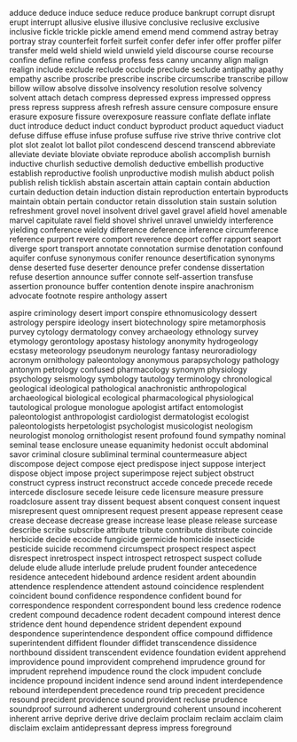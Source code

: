adduce
deduce
induce
seduce
reduce
produce
bankrupt
corrupt
disrupt
erupt
interrupt
allusive
elusive
illusive
conclusive
reclusive
exclusive
inclusive
fickle
trickle
pickle
amend
emend
mend
commend
astray
betray
portray
stray
counterfeit
forfeit
surfeit
confer
defer
infer
offer
proffer
pilfer
transfer
meld
weld
shield
wield
unwield
yield
discourse
course
recourse
confine
define
refine
confess
profess
fess
canny
uncanny
align
malign
realign
include
exclude
reclude
occlude
preclude
seclude
antipathy
apathy
empathy
ascribe
proscribe
prescribe
inscribe
circumscribe
transcribe
pillow
billow
willow
absolve
dissolve
insolvency
resolution
resolve
solvency
solvent
attach
detach
compress
depressed
express
impressed
oppress
press
repress
suppress
afresh
refresh
assure
censure
composure
ensure
erasure
exposure
fissure
overexposure
reassure
conflate
deflate
inflate
duct
introduce
deduct
induct
conduct
byproduct
product
aqueduct
viaduct
defuse
diffuse
effuse
infuse
profuse
suffuse
rive
strive
thrive
contrive
clot
plot
slot
zealot
lot
ballot
pilot
condescend
descend
transcend
abbreviate
alleviate
deviate
bloviate
obviate
reproduce
abolish
accomplish
burnish
inductive
churlish
seductive
demolish
deductive
embellish
productive
establish
reproductive
foolish
unproductive
modish
mulish
abduct
polish
publish
relish
ticklish
abstain
ascertain
attain
captain
contain
abduction
curtain
deduction
detain
induction
distain
reproduction
entertain
byproducts
maintain
obtain
pertain
conductor
retain
dissolution
stain
sustain
solution
refreshment
grovel
novel
insolvent
drivel
gavel
gravel
afield
hovel
amenable
marvel
capitulate
ravel
field
shovel
shrivel
unravel
unwieldy
interference
yielding
conference
wieldy
difference
deference
inference
circumference
reference
purport
revere
comport
reverence
deport
coffer
rapport
seaport
diverge
sport
transport
annotate
connotation
surmise
denotation
confound
aquifer
confuse
synonymous
conifer
renounce
desertification
synonyms
dense
deserted
fuse
deserter
denounce
prefer
condense
dissertation
refuse
desertion
announce
suffer
connote
self-assertion
transfuse
assertion
pronounce
buffer
contention
denote
inspire
anachronism
advocate
footnote
respire
anthology
assert

aspire
criminology
desert
import
conspire
ethnomusicology
dessert
astrology
perspire
ideology
insert
biotechnology
spire
metamorphosis
purvey
cytology
dermatology
convey
archaeology
ethnology
survey
etymology
gerontology
apostasy
histology
anonymity
hydrogeology
ecstasy
meteorology
pseudonym
neurology
fantasy
neuroradiology
acronym
ornithology
paleontology
anonymous
parapsychology
pathology
antonym
petrology
confused
pharmacology
synonym
physiology
psychology
seismology
symbology
tautology
terminology
chronological
geological
ideological
pathological
anachronistic
anthropological
archaeological
biological
ecological
pharmacological
physiological
tautological
prologue
monologue
apologist
artifact
entomologist
paleontologist
anthropologist
cardiologist
dermatologist
ecologist
paleontologists
herpetologist
psychologist
musicologist
neologism
neurologist
monolog
ornithologist
resent
profound
found
sympathy
nominal
seminal
tease
enclosure
unease
equanimity
hedonist
occult
abdominal
savor
criminal
closure
subliminal
terminal
countermeasure
abject
discompose
deject
compose
eject
predispose
inject
suppose
interject
dispose
object
impose
project
superimpose
reject
subject
obstruct
construct
cypress
instruct
reconstruct
accede
concede
precede
recede
intercede
disclosure
secede
leisure
cede
licensure
measure
pressure
roadclosure
assent
tray
dissent
bequest
absent
conquest
consent
inquest
misrepresent
quest
omnipresent
request
present
appease
represent
cease
crease
decease
decrease
grease
increase
lease
please
release
surcease
describe
scribe
subscribe
attribute
tribute
contribute
distribute
coincide
herbicide
decide
ecocide
fungicide
germicide
homicide
insecticide
pesticide
suicide
recommend
circumspect
prospect
respect
aspect
disrespect
inretrospect
inspect
introspect
retrospect
suspect
collude
delude
elude
allude
interlude
prelude
prudent
founder
antecedence
residence
antecedent
hidebound
ardence
resident
ardent
aboundin
attendence
resplendence
attendent
astound
coincidence
resplendent
coincident
bound
confidence
respondence
confident
bound for
correspondence
respondent
correspondent
bound less
credence
rodence
credent
compound
decadence
rodent
decadent
compound interest
dence
stridence
dent
hound
dependence
strident
dependent
expound
despondence
superintendence
despondent
office compound
diffidence
superintendent
diffident
flounder
diffidet
transcendence
dissidence
northbound
dissident
transcendent
evidence
foundation
evident
apprehend
improvidence
pound
improvident
comprehend
imprudence
ground for
imprudent
reprehend
impudence
round the clock
impudent
conclude
incidence
propound
incident
indence
send around
indent
interdependence
rebound
interdependent
precedence
round trip
precedent
precidence
resound
precident
providence
sound
provident
recluse
prudence
soundproof
surround
adherent
underground
coherent
unsound
incoherent
inherent
arrive
deprive
derive
drive
declaim
proclaim
reclaim
acclaim
claim
disclaim
exclaim
antidepressant
depress
impress
foreground
